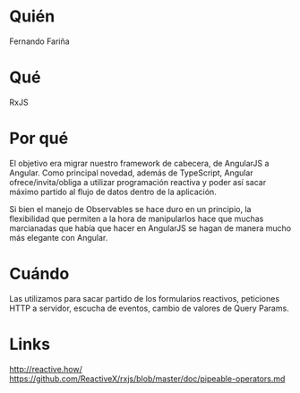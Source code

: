 # Quién
Fernando Fariña

# Qué
RxJS

# Por qué
El objetivo era migrar nuestro framework de cabecera, de AngularJS a Angular.
Como principal novedad, además de TypeScript, Angular ofrece/invita/obliga a utilizar programación reactiva y poder así sacar máximo partido al flujo de datos dentro de la aplicación.

Si bien el manejo de Observables se hace duro en un principio, la flexibilidad que permiten a la hora de manipularlos hace que muchas marcianadas que había que hacer en AngularJS se hagan de manera mucho más elegante con Angular.

# Cuándo
Las utilizamos para sacar partido de los formularios reactivos, peticiones HTTP a servidor, escucha de eventos, cambio de valores de Query Params.

# Links
http://reactive.how/
https://github.com/ReactiveX/rxjs/blob/master/doc/pipeable-operators.md
